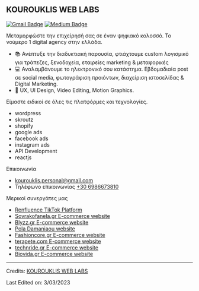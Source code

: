 ## KOUROUKLIS WEB LABS
[![Gmail Badge](https://img.shields.io/badge/-Gmail-c14438?style=flat-square&logo=Gmail&logoColor=white&link=mailto:kourouklis.personal@gmail.com)](mailto:kourouklis.personal@gmail.com)
[![Medium Badge](https://img.shields.io/badge/-Medium-000?style=flat-square&logo=Medium&logoColor=white&&link=https://medium.com/@kourouklis8)](https://medium.com/@kourouklis8)

Μεταμορφώστε την επιχείρησή σας σε έναν ψηφιακό κολοσσό. To νούμερο 1 digital agency στην ελλάδα.

- :books: Ανέπτυξε την διαδυκτιακή παρουσία, φτιάχτουμε custom λογισμικό για τράπεζες, ξενοδοχεία, εταιρείες marketing & μεταφορικές
- :computer: Αναλαμβάνουμε το ηλεκτρονικό σου κατάστημα. Εβδομαδιαία post σε social media, φωτογράφιση προιόντων, διαχείριση ιστοσελίδας & Digital Marketing.
- :pushpin: UX, UI Design, Video Editing, Motion Graphics.

Είμαστε ειδικοί σε όλες τις πλατφόρμες και τεχνολογίες.
- wordpress
- skroutz
- shopify
- google ads
- facebook ads
- instagram ads
- API Development
- reactjs

Επικοινωνία
- [kourouklis.personal@gmail.com](mailto:kourouklis.personal@gmail.com)
- Τηλέφωνο επικοινωνίας [+30 6986673810](tel:+306986673810)

Μερικοί συνεργάτες μας
- [Renfluence TikTok Platform](https://renfluence.com)
- [Sovrakofanela.gr E-commerce website](https://sovrakofanela.gr)
- [Blyzz.gr E-commerce website](https://blyzz.gr)
- [Pola Damaniaou website](https://www.poladamianou.gr)
- [Fashioncore.gr E-commerce website](https://fashioncore.gr)
- [terapete.com E-commerce website](https://terapete.com)
- [technride.gr E-commerce website](https://technride.gr)
- [Biovida.gr E-commerce website](https://biovida.gr)

----
Credits: [KOUROUKLIS WEB LABS](https://github.com/Rascaal)

Last Edited on: 3/03/2023
